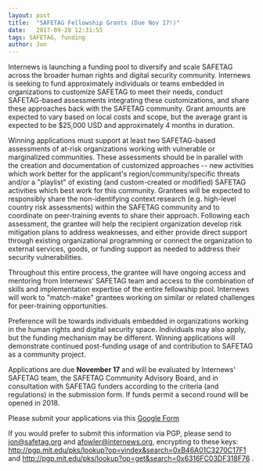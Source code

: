 ```yaml
---
layout: post
title:  "SAFETAG Fellowship Grants (Due Nov 17!)"
date:   2017-09-28 12:31:55
tags: SAFETAG, funding
author: Jon
---
```

Internews is launching a funding pool to diversify and scale SAFETAG across the broader human rights and digital security community. Internews is seeking to fund approximately individuals or teams embedded in organizations to customize SAFETAG to meet their needs, conduct SAFETAG-based assessments integrating these customizations, and share these approaches back with the SAFETAG community. Grant amounts are expected to vary based on local costs and scope, but the average grant is expected to be $25,000 USD and approximately 4 months in duration.

Winning applications must support at least two SAFETAG-based assessments of at-risk organizations working with vulnerable or marginalized communities. These assessments should be in parallel with the creation and documentation of customized approaches -- new activities which work better for the applicant's region/community/specific threats and/or a "playlist" of existing (and custom-created or modified) SAFETAG activities which best work for this community. Grantees will be expected to responsibly share the non-identifying context research (e.g. high-level country risk assessments) within the SAFETAG community and to coordinate on peer-training events to share their approach. Following each assessment, the grantee will help the recipient organization develop risk mitigation plans to address weaknesses, and either provide direct support through existing organizational programming or connect the organization to external services, goods, or funding support as needed to address their security vulnerabilities.

Throughout this entire process, the grantee will have ongoing access and mentoring from Internews’ SAFETAG team and access to the combination of skills and implementation expertise of the entire fellowship pool. Internews will work to "match-make" grantees working on similar or related challenges for peer-training opportunities.

Preference will be towards individuals embedded in organizations working in the human rights and digital security space. Individuals may also apply, but the funding mechanism may be different. Winning applications will demonstrate continued post-funding usage of and contribution to SAFETAG as a community project.

Applications are due **November 17** and will be evaluated by Internews' SAFETAG team, the SAFETAG Community Advisory Board, and in consultation with SAFETAG funders according to the criteria (and regulations) in the submission form. If funds permit a second round will be opened in 2018.

Please submit your applications via this [Google Form](https://docs.google.com/forms/d/e/1FAIpQLSco5cTEk1hArLMb86t4c2aZbuxLa5k40C3_dQxuRBYNGKjFeg/viewform?usp=sf_link)

If you would prefer to submit this information via PGP, please send to jon@safetag.org and afowler@internews.org, encrypting to these keys: http://pgp.mit.edu/pks/lookup?op=vindex&search=0xB46A01C3270C17F1 and http://pgp.mit.edu/pks/lookup?op=get&search=0x6316FC03DF318F76 .
